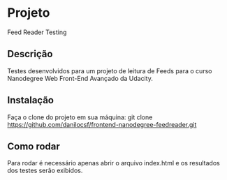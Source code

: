 # Projeto

Feed Reader Testing

## Descrição

Testes desenvolvidos para um projeto de leitura de Feeds para o curso Nanodegree Web Front-End Avançado da Udacity.


## Instalação

Faça o clone do projeto em sua máquina:
git clone https://github.com/danilocsf/frontend-nanodegree-feedreader.git


## Como rodar

Para rodar é necessário apenas abrir o arquivo index.html e os resultados dos testes serão exibidos.

